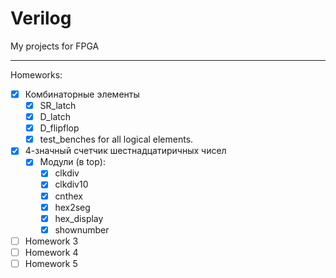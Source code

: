 # Verilog
My projects for FPGA
___________
Homeworks:
- [X] Комбинаторные элементы
    - [X] SR_latch
    - [X] D_latch
    - [X] D_flipflop
    - [X] test_benches for all logical elements.
- [X] 4-значный счетчик шестнадцатиричных чисел
	- [X] Модули (в top):
	    - [X] clkdiv
	    - [X] clkdiv10
	    - [X] cnthex
	    - [X] hex2seg
	    - [X] hex_display
	    - [X] shownumber
- [ ] Homework 3
- [ ] Homework 4
- [ ] Homework 5
